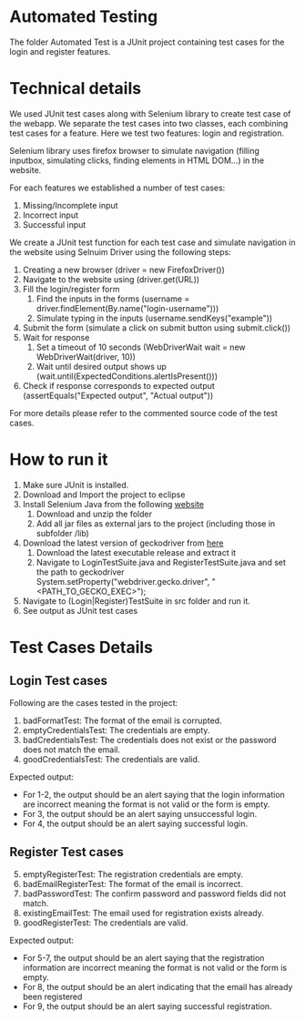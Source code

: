 # Automated Testing
The folder Automated Test is a JUnit project containing test cases for the login and register features. 

# Technical details 
We used JUnit test cases along with Selenium library to create test case of the webapp. We separate the test cases into two classes, each combining test cases for a feature. Here we test two features: login and registration.<br />

Selenium library uses firefox browser to simulate navigation (filling inputbox, simulating clicks, finding elements in HTML DOM...) in the website.<br />

For each features we established a number of test cases:

1. Missing/Incomplete input
2. Incorrect input
3. Successful input

We create a JUnit test function for each test case and simulate navigation in the website using Selnuim Driver using the following steps:

1. Creating a new browser (driver = new FirefoxDriver())
2. Navigate to the website using (driver.get(URL))
3. Fill the login/register form
	1. Find the inputs in the forms (username = driver.findElement(By.name("login-username")))
	2. Simulate typing in the inputs (username.sendKeys("example"))
4. Submit the form (simulate a click on submit button using submit.click())
5. Wait for response 
	1. Set a timeout of 10 seconds (WebDriverWait wait = new WebDriverWait(driver, 10))
	2. Wait until desired output shows up (wait.until(ExpectedConditions.alertIsPresent()))
6. Check if response corresponds to expected output (assertEquals("Expected output", "Actual output"))

For more details please refer to the commented source code of the test cases.

# How to run it
1. Make sure JUnit is installed.
2. Download and Import the project to eclipse
3. Install Selenium Java from the following [website](http://www.seleniumhq.org/download/)
	1. Download and unzip the folder
	2. Add all jar files as external jars to the project (including those in subfolder /lib)
4. Download the latest version of geckodriver from [here](https://github.com/mozilla/geckodriver/releases)
	1. Download the latest executable release and extract it 
	2. Navigate to LoginTestSuite.java and RegisterTestSuite.java and set the path to geckodriver System.setProperty("webdriver.gecko.driver", "<PATH_TO_GECKO_EXEC>");
5. Navigate to (Login|Register)TestSuite in src folder and run it.
6. See output as JUnit test cases

# Test Cases Details
## Login Test cases
Following are the cases tested in the project:

1. badFormatTest: The format of the email is corrupted.
2. emptyCredentialsTest: The credentials are empty.
3. badCredentialsTest: The credentials does not exist or the password does not match the email.
4. goodCredentialsTest: The credentials are valid.

Expected output:

* For 1-2, the output should be an alert saying that the login information are incorrect meaning the format is not valid or the form is empty.
* For 3, the output should be an alert saying unsuccessful login.
* For 4, the output should be an alert saying successful login.

## Register Test cases

5. emptyRegisterTest: The registration credentials are empty.
6. badEmailRegisterTest: The format of the email is incorrect.
7. badPasswordTest: The confirm password and password fields did not match.
8. existingEmailTest: The email used for registration exists already.
9. goodRegisterTest: The credentials are valid.

Expected output:

* For 5-7, the output should be an alert saying that the registration information are incorrect meaning the format is not valid or the form is empty.
* For 8, the output should be an alert indicating that the email has already been registered
* For 9, the output should be an alert saying successful registration.

	
